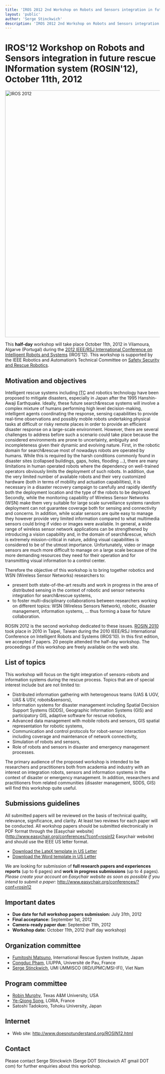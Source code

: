 ```yaml
---
title: 'IROS 2012 2nd Workshop on Robots and Sensors integration in future rescue INformation system (ROSIN-2012)'
layout: 'public'
author: 'Serge Stinckwich'
description: 'IROS 2012 2nd Workshop on Robots and Sensors integration in future rescue INformation system (ROSIN-2012)'
---
```

# IROS'12 Workshop on Robots and Sensors integration in future rescue INformation system (ROSIN'12), October 11th, 2012

<a href="http://www.iros2012.org/" title="IROS 2012"><img src="http://www.iros2012.org/site/sites/default/files/imgs/iros2012_header_04.png" border="0" alt="IROS 2012" style="width: 800px;" /></a>

This **half-day** workshop will take place October 11th, 2012 in Vilamoura, Algarve (Portugal) during the [2012 IEEE/RSJ International Conference on Intelligent Robots and Systems](http://www.iros2012.org/) (IROS'12). This workshop is supported by the IEEE Robotics and Automation’s Technical Committee on [Safety Security and Rescue Robotics](http://tab.ieee-ras.org/committeeinfo.php?tcid=21).

## Motivation and objectives
Intelligent rescue systems including <abbr title='Information and Communications Technology'>ITC</abbr> and robotics technology have been proposed to mitigate disasters, especially in Japan after the 1995 Hanshin-Awaji Earthquake. Ideally, these future search&rescue systems will involve a complex mixture of humans performing high level decision-making, intelligent agents coordinating the response, sensing capabilities to provide real-time observations and possibly mobile robots undertaking physical tasks at difficult or risky remote places in order to provide an efficient disaster response on a large-scale environment. However, there are several challenges to address before such a scenario could take place because the considered environments are prone to uncertainty, ambiguity and incompleteness given their dynamic and evolving nature. First, in the robotic domain for search&rescue most of nowadays robots are operated by humans. While this is required by the harsh conditions commonly found in disaster sites (collapsed buildings, gaps, holes, flooding ...), there are many limitations in human operated robots where the dependency on well-trained operators obviously limits the deployment of such robots. In addition, due the very limited number of available robots and their very customized hardware (both in terms of mobility and actuation capabilities), it is necessary in a disaster recovery campaign to carefully and rapidly identify both the deployment location and the type of the robots to be deployed. Secondly, while the monitoring capability of Wireless Sensor Networks (WSN) make them very suitable for large scale surveillance systems random deployment can not guarantee coverage both for sensing and connectivity and concerns. In addition, while scalar sensors are quite easy to manage they however provide very limited information compared to what multimedia sensors could bring if video or images were available. In general, a wide range of wireless sensor network applications can be strengthened by introducing a vision capability and, in the domain of search&rescue, which is extremely mission-critical in nature, adding visual capabilities is considered to be of the utmost importance. Unfortunately, video or image sensors are much more difficult to manage on a large scale because of the more demanding resources they need for their operation and for transmitting visual information to a control center. 

Therefore the objective of this workshop is to bring together robotics and WSN (Wireless Sensor Networks) researchers to:

- present both state-of-the-art results and work in progress in the area of distributed sensing in the context of robotic and sensor networks integration for search&rescue systems,
- to foster multi-disciplinary collaborations between researchers working on different topics: WSN (Wireless Sensors Network), robotic, disaster management, information systems, ... thus forming a base for future collaboration.

ROSIN 2012 is the second workshop dedicated to these issues. [ROSIN 2010](http://www.doesnotunderstand.org/wikka.php?wakka=ROSIN10) took place in 2010 in Taipei, Taiwan during the 2010 IEEE/RSJ International Conference on Intelligent Robots and Systems (IROS'10). In this first edition, we accepted 7 papers. 20 people attended the half-day workshop. The proceedings of this workshop are freely available on the web site. 

## List of topics
This workshop will focus on the tight integration of sensors-robots and information systems during the rescue process. Topics that are of special interest include but are not limited to:

- Distributed information gathering with heterogenous teams (UAS & UGV, UAS & USV, robots&sensors),
- Information systems for disaster management including Spatial Decision Support Systems (SDDS), Geographic Information Systems (GIS) and participatory GIS, adaptive software for rescue robotics,
- Advanced data management with mobile robots and sensors, GIS spatial representation for robotic systems,
- Communication and control protocols for robot-sensor interaction including coverage and maintenance of network connectivity,
- Simulation of robots and sensors,
- Role of robots and sensors in disaster and emergency management processes.

The primary audience of the proposed workshop is intended to be researchers and practitioners both from academia and industry with an interest on integration robots, sensors and information systems in the context of disaster or emergency management. In addition, researchers and practitioners from related communities (disaster management, SDDS, GIS) will find this workshop quite useful.

## Submissions guidelines
All submitted papers will be reviewed on the basis of technical quality, relevance, significance, and clarity. At least two reviews for each paper will be conducted. All workshop papers should be submitted electronically in PDF format through the [Easychair website](http://www.easychair.org/conferences/?conf=rosin12 Easychair website) and should use the IEEE US letter format.

- [Download the LateX template in US Letter](http://ras.papercept.net/conferences/support/files/ieeeconf.zip)
- [Download the Word template in US Letter](http://ras.papercept.net/conferences/support/files/ieeeconf_letter.dot)

We are looking for submission of **full research papers and experiences reports** (up to 6 pages) and **work in progress submissions** (up to 4 pages).
*Please create your account on Easychair website as soon as possible if you intend to submit a paper:*  http://www.easychair.org/conferences/?conf=rosin12

## Important dates
- **Due date for full workshop papers submission:** <span class="label label-info">July 31th, 2012</span>
- **Final acceptance:** September 1st, 2012
- **Camera-ready paper due:** September 11th, 2012
- **Workshop date:** October 11th, 2012 (half day workshop)

## Organization committee
- [Fumitoshi Matsuno](http://www.mechatronics.me.kyoto-u.ac.jp/matsuno/matsuno_eng.html), International Rescue System Institute, Japan
- [Congduc Pham](http://web.univ-pau.fr/~cpham/), LIUPPA, Université de Pau, France
- [Serge Stinckwich](http://doesnotunderstand.org/), UMI UMMISCO (IRD/UPMC/MSI-IFI), Viet Nam

## Program committee
- [Robin Murphy](http://faculty.cse.tamu.edu/murphy/), Texas A&M University, USA
- [Ye-Qiong Song](http://www.loria.fr/~song/), LORIA, France
- Satoshi Tadokoro, Tohoku University, Japan

## Internet
- Web site: http://www.doesnotunderstand.org/ROSIN12.html

## Contact
Please contact Serge Stinckwich (Serge DOT Stinckwich AT gmail DOT com) for further enquiries about this workshop.
